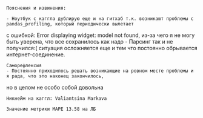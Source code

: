     Пояснения и извинения:
    
    - Ноутбук с каггла дублирую еще и на гитхаб т.к. возникают проблемы с pandas_profiling, который периодически вылетает
с ошибкой: Error displaying widget: model not found, из-за чего я не могу быть уверена, что все сохранилось как надо
    - Парсинг так и не получился:( ситуация осложняется еще и тем что постоянно обрывается интернет-соединение. 


    Саморефлексия
    - Постоянно приходилось решать возникающие на ровном месте проблемы и я рада, что это наконец закончилось,
но в целом не особо собой довольна

    Никнейм на каггл: Valiantsina Markava
    
    Значение метрики МАРЕ 13.58 на ЛБ

  
